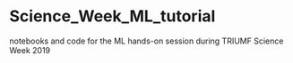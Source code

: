 # Science_Week_ML_tutorial
notebooks and code for the ML hands-on session during TRIUMF Science Week 2019
